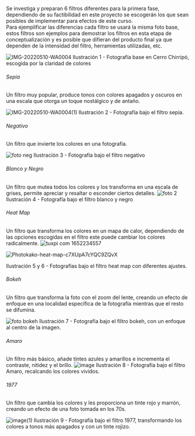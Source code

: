 Se investiga y preparan 6 filtros diferentes para la primera fase, dependiendo de su factibilidad en este proyecto se escogerán los que sean posibles de implementar para efectos de este curso.  
Para ejemplificar las diferencias cada filtro se usará la misma foto base, estos filtros son ejemplos para demostrar los filtros en esta etapa de conceptualización y es posible que difieran del producto final ya que dependen de la intensidad del filtro, herramientas utilizadas, etc.

![IMG-20220510-WA0004](https://user-images.githubusercontent.com/56287760/168124506-de1e95c8-8f21-4408-b527-e29b050b8121.jpg)
Ilustración 1 - Fotografía base en Cerro Chirripó, escogida por la claridad de colores

###### Sepia

Un filtro muy popular, produce tonos con colores apagados y oscuros en una escala que otorga un toque nostálgico y de antaño.


![IMG-20220510-WA0004(1)](https://user-images.githubusercontent.com/56287760/168124545-d92e1fd4-9264-47bc-b0f4-50f155fb0749.jpg)
Ilustración 2 - Fotografía bajo el filtro sepia.

###### Negativo
Un filtro que invierte los colores en una fotografía.

![foto neg](https://user-images.githubusercontent.com/56287760/168124641-e78dad09-4d22-4b3d-a24c-1a44ddadd94b.jpg)
Ilustración 3 - Fotografía bajo el filtro negativo

###### Blanco y Negro


Un filtro que mutea todos los colores y los transforma en una escala de grises, permite apreciar y resaltar o esconder ciertos detalles.
![foto 2](https://user-images.githubusercontent.com/56287760/168124700-ac9057a1-770f-46a7-abc0-514c1c03f6c9.jpg)
Ilustración 4 - Fotografía bajo el filtro blanco y negro


###### Heat Map
Un filtro que transforma los colores en un mapa de calor, dependiendo de las opciones escogidas en el filtro este puede cambiar los colores radicalmente.
![tuxpi com 1652234557](https://user-images.githubusercontent.com/56287760/168124762-6213cbb4-f857-4ff8-a73a-8bd24cc6cdd6.jpg)

![Photokako-heat-map-c7XUpA7cYQC9ZQvX](https://user-images.githubusercontent.com/56287760/168124812-d3325f82-eb34-436c-a4b7-499b0984d0b2.jpg)

Ilustración 5 y 6 - Fotografías bajo el filtro heat map con diferentes ajustes.

###### Bokeh

Un filtro que transforma la foto con el zoom del lente, creando un efecto de enfoque en una localidad específica de la fotografía mientras que el resto se difumina.


![foto bokeh](https://user-images.githubusercontent.com/56287760/168124865-aa32ff29-28db-4752-92f1-f0d4f33083b6.jpg)
Ilustración 7 - Fotografía bajo el filtro bokeh, con un enfoque al centro de la imagen.

###### Amaro

Un filtro más básico, añade tintes azules y amarillos e incrementa el contraste, nitidez y el brillo.
![image](https://user-images.githubusercontent.com/56287760/168124962-f19d9e37-198c-4216-afd2-4ceee6e1819a.png)
Ilustración 8 - Fotografía bajo el filtro Amaro, recalcando los colores vividos.


###### 1977

Un filtro que cambia los colores y les proporciona un tinte rojo y marrón, creando un efecto de una foto tomada en los 70s.

![image(1)](https://user-images.githubusercontent.com/56287760/168125060-2af04f85-91cd-4af3-82dd-212926a09875.png)
Ilustración 9 - Fotografía bajo el filtro 1977, transformando los colores a tonos más apagados y con un tinte rojizo.

